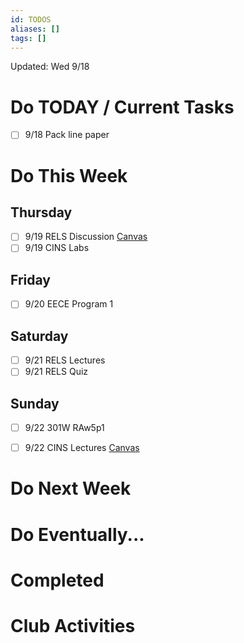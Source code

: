 ```yaml
---
id: TODOS
aliases: []
tags: []
---
```


Updated: Wed 9/18

# Do TODAY / Current Tasks
- [ ] 9/18 Pack line paper

# Do This Week

## Thursday
- [ ] 9/19 RELS Discussion [Canvas](https://canvas.csuchico.edu/courses/35556/assignments/479450) 
- [ ] 9/19 CINS Labs

## Friday
- [ ] 9/20 EECE Program 1

## Saturday
- [ ] 9/21 RELS Lectures
- [ ] 9/21 RELS Quiz

## Sunday
- [ ] 9/22 301W RAw5p1
- [ ] 9/22 CINS Lectures [Canvas](https://canvas.csuchico.edu/courses/35056/assignments/481409) 


# Do Next Week

# Do Eventually...

# Completed

# Club Activities
